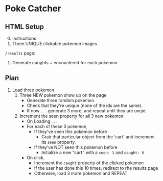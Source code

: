 # Poke Catcher

## HTML Setup
0) Instructions
1) Three UNIQUE clickable pokemon images

`/results` page: 
1) Generate caughts + encountered for each pokemon

## Plan
1) Load three pokemon
    1) Three NEW pokemon show up on the page
        - Generate three random pokemon
        - Check that they're unique (none of the ids are the same).
        - If now . . . generate 3 more, and repeat until they are unqie.
    1) Increment the seen property for all 3 new pokemon
        - On Loading . . .
        - For each of these 3 pokemon,
            - If they've seen this pokemon before
                - Grab that particular object from the 'cart' and increment its `seen` property.
            - If they've NOT seen this pokemon before
                - Initialize a new "cart" with a `seen: 1` and `caught: 0`
        - On click,
            - Increment the `caught` property of the clicked pokemon
            - If the user has done this 10 times, redirect to rhe results page
            - Otherwise, load 3 more pokemon and REPEAT